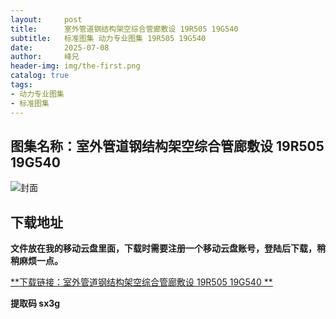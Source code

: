 ```yaml
---
layout:     post
title:      室外管道钢结构架空综合管廊敷设 19R505 19G540
subtitle:   标准图集 动力专业图集 19R505 19G540
date:       2025-07-08
author:     峰兄
header-img: img/the-first.png
catalog: true
tags:
- 动力专业图集
- 标准图集
---
```

## 图集名称：室外管道钢结构架空综合管廊敷设 19R505 19G540
![封面](https://pic1.imgdb.cn/item/6867955158cb8da5c88fcc15.jpg)


## 下载地址 ##
**文件放在我的移动云盘里面，下载时需要注册一个移动云盘账号，登陆后下载，稍稍麻烦一点。**  
  
[**下载链接：室外管道钢结构架空综合管廊敷设 19R505 19G540 **](https://caiyun.139.com/w/i/2nQQUSRHbhz9v)


**提取码 sx3g**

